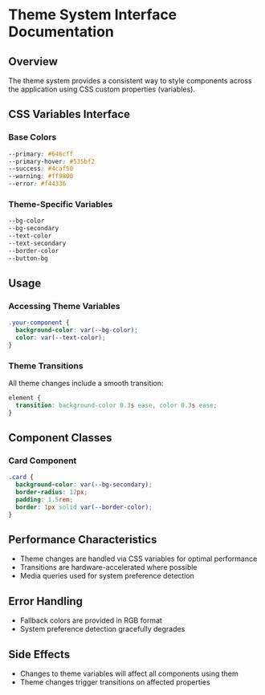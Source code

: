 # Theme System Interface Documentation

## Overview
The theme system provides a consistent way to style components across the application using CSS custom properties (variables).

## CSS Variables Interface

### Base Colors
```css
--primary: #646cff
--primary-hover: #535bf2
--success: #4caf50
--warning: #ff9800
--error: #f44336
```

### Theme-Specific Variables
```css
--bg-color
--bg-secondary
--text-color
--text-secondary
--border-color
--button-bg
```

## Usage

### Accessing Theme Variables
```css
.your-component {
  background-color: var(--bg-color);
  color: var(--text-color);
}
```

### Theme Transitions
All theme changes include a smooth transition:
```css
element {
  transition: background-color 0.3s ease, color 0.3s ease;
}
```

## Component Classes

### Card Component
```css
.card {
  background-color: var(--bg-secondary);
  border-radius: 12px;
  padding: 1.5rem;
  border: 1px solid var(--border-color);
}
```

## Performance Characteristics
- Theme changes are handled via CSS variables for optimal performance
- Transitions are hardware-accelerated where possible
- Media queries used for system preference detection

## Error Handling
- Fallback colors are provided in RGB format
- System preference detection gracefully degrades

## Side Effects
- Changes to theme variables will affect all components using them
- Theme changes trigger transitions on affected properties
